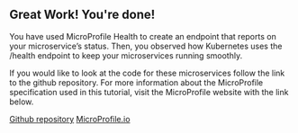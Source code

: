 ## Great Work! You're done!

You have used MicroProfile Health to create an endpoint that reports on your microservice’s status. Then, you observed how Kubernetes uses the /health endpoint to keep your microservices running smoothly.

If you would like to look at the code for these microservices follow the link to the github repository. For more information about the MicroProfile specification used in this tutorial, visit the MicroProfile website with the link below.

[Github repository](https://github.com/OpenLiberty/guide-kubernetes-microprofile-health)
[MicroProfile.io](https://microprofile.io)
